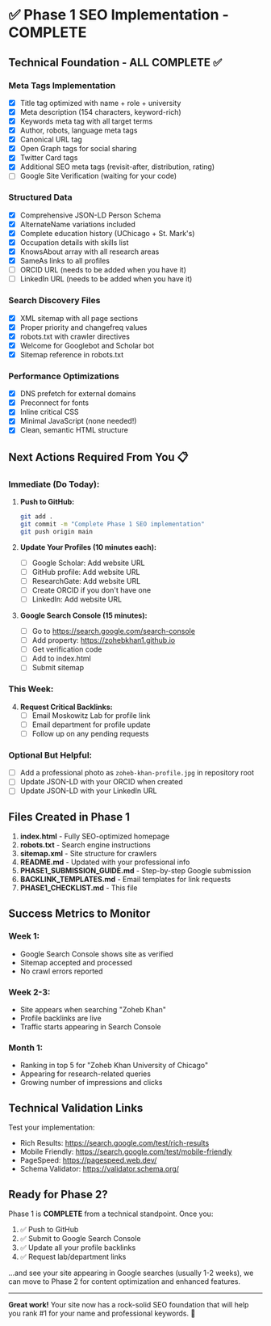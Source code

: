 # ✅ Phase 1 SEO Implementation - COMPLETE

## Technical Foundation - ALL COMPLETE ✅

### Meta Tags Implementation
- [x] Title tag optimized with name + role + university
- [x] Meta description (154 characters, keyword-rich)
- [x] Keywords meta tag with all target terms
- [x] Author, robots, language meta tags
- [x] Canonical URL tag
- [x] Open Graph tags for social sharing
- [x] Twitter Card tags
- [x] Additional SEO meta tags (revisit-after, distribution, rating)
- [ ] Google Site Verification (waiting for your code)

### Structured Data
- [x] Comprehensive JSON-LD Person Schema
- [x] AlternateName variations included
- [x] Complete education history (UChicago + St. Mark's)
- [x] Occupation details with skills list
- [x] KnowsAbout array with all research areas
- [x] SameAs links to all profiles
- [ ] ORCID URL (needs to be added when you have it)
- [ ] LinkedIn URL (needs to be added when you have it)

### Search Discovery Files
- [x] XML sitemap with all page sections
- [x] Proper priority and changefreq values
- [x] robots.txt with crawler directives
- [x] Welcome for Googlebot and Scholar bot
- [x] Sitemap reference in robots.txt

### Performance Optimizations
- [x] DNS prefetch for external domains
- [x] Preconnect for fonts
- [x] Inline critical CSS
- [x] Minimal JavaScript (none needed!)
- [x] Clean, semantic HTML structure

## Next Actions Required From You 📋

### Immediate (Do Today):
1. **Push to GitHub:**
   ```bash
   git add .
   git commit -m "Complete Phase 1 SEO implementation"
   git push origin main
   ```

2. **Update Your Profiles (10 minutes each):**
   - [ ] Google Scholar: Add website URL
   - [ ] GitHub profile: Add website URL
   - [ ] ResearchGate: Add website URL
   - [ ] Create ORCID if you don't have one
   - [ ] LinkedIn: Add website URL

3. **Google Search Console (15 minutes):**
   - [ ] Go to https://search.google.com/search-console
   - [ ] Add property: https://zohebkhan1.github.io
   - [ ] Get verification code
   - [ ] Add to index.html
   - [ ] Submit sitemap

### This Week:
4. **Request Critical Backlinks:**
   - [ ] Email Moskowitz Lab for profile link
   - [ ] Email department for profile update
   - [ ] Follow up on any pending requests

### Optional But Helpful:
- [ ] Add a professional photo as `zoheb-khan-profile.jpg` in repository root
- [ ] Update JSON-LD with your ORCID when created
- [ ] Update JSON-LD with your LinkedIn URL

## Files Created in Phase 1

1. **index.html** - Fully SEO-optimized homepage
2. **robots.txt** - Search engine instructions
3. **sitemap.xml** - Site structure for crawlers
4. **README.md** - Updated with your professional info
5. **PHASE1_SUBMISSION_GUIDE.md** - Step-by-step Google submission
6. **BACKLINK_TEMPLATES.md** - Email templates for link requests
7. **PHASE1_CHECKLIST.md** - This file

## Success Metrics to Monitor

### Week 1:
- Google Search Console shows site as verified
- Sitemap accepted and processed
- No crawl errors reported

### Week 2-3:
- Site appears when searching "Zoheb Khan"
- Profile backlinks are live
- Traffic starts appearing in Search Console

### Month 1:
- Ranking in top 5 for "Zoheb Khan University of Chicago"
- Appearing for research-related queries
- Growing number of impressions and clicks

## Technical Validation Links

Test your implementation:
- Rich Results: https://search.google.com/test/rich-results
- Mobile Friendly: https://search.google.com/test/mobile-friendly
- PageSpeed: https://pagespeed.web.dev/
- Schema Validator: https://validator.schema.org/

## Ready for Phase 2?

Phase 1 is **COMPLETE** from a technical standpoint. Once you:
1. ✅ Push to GitHub
2. ✅ Submit to Google Search Console
3. ✅ Update all your profile backlinks
4. ✅ Request lab/department links

...and see your site appearing in Google searches (usually 1-2 weeks), we can move to Phase 2 for content optimization and enhanced features.

---

**Great work!** Your site now has a rock-solid SEO foundation that will help you rank #1 for your name and professional keywords. 🚀